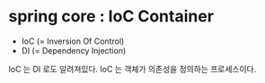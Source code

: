 # spring core : IoC Container
* IoC (= Inversion Of Control)
* DI (= Dependency Injection)

IoC 는 DI 로도 알려져있다. IoC 는 객체가 의존성을 정의하는 프로세스이다.

